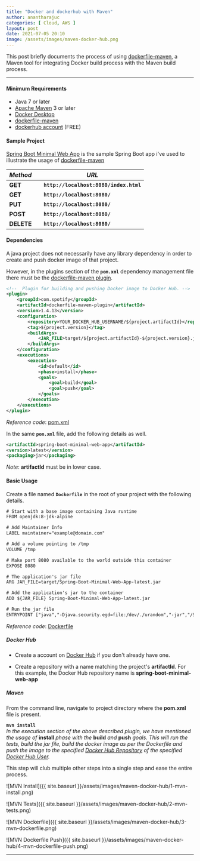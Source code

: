 ```yaml
---
title: "Docker and dockerhub with Maven"
author: anantharajuc
categories: [ Cloud, AWS ]
layout: post
date: 2021-07-05 20:10
image: /assets/images/maven-docker-hub.png
---
```


This post briefly documents the process of using [dockerfile-maven](https://github.com/spotify/dockerfile-maven), a Maven tool for integrating Docker build process with the Maven build process.

---

#### Minimum Requirements

- Java 7 or later 
- [Apache Maven](https://maven.apache.org/) 3 or later
- [Docker Desktop](https://www.docker.com/products/docker-desktop)
- [dockerfile-maven](https://github.com/spotify/dockerfile-maven)
- [dockerhub account](https://hub.docker.com/) (FREE) 

#### Sample Project

[Spring Boot Minimal Web App](https://github.com/AnanthaRajuC/Spring-Boot-Minimal-Web-App) is the sample Spring Boot app i've used to illustrate the usage of [dockerfile-maven](https://github.com/spotify/dockerfile-maven)

| *Method*   |    |  *URL*                                 |
|------------|----|----------------------------------------|
| **GET**    |    | **`http://localhost:8080/index.html`** |
| **GET**    |    | **`http://localhost:8080/`**           |
| **PUT**    |    | **`http://localhost:8080/`**           | 
| **POST**   |    | **`http://localhost:8080/`**           | 
| **DELETE** |    | **`http://localhost:8080/`**           |

#### Dependencies

A java project does not necessarily have any library dependency in order to create and push docker image of that project.

However, in the plugins section of the **`pom.xml`** dependency management file there must be the [dockerfile-maven plugin](https://github.com/spotify/dockerfile-maven).

~~~xml
<!--  Plugin for building and pushing Docker image to Docker Hub. -->      	        
<plugin>
	<groupId>com.spotify</groupId>
	<artifactId>dockerfile-maven-plugin</artifactId>
	<version>1.4.13</version>
	<configuration>
		<repository>YOUR_DOCKER_HUB_USERNAME/${project.artifactId}</repository>
		<tag>${project.version}</tag>
		<buildArgs>
			<JAR_FILE>target/${project.artifactId}-${project.version}.jar</JAR_FILE>
		</buildArgs>
	</configuration>
	<executions>
		<execution>
			<id>default</id>
			<phase>install</phase>
			<goals>
				<goal>build</goal>
				<goal>push</goal>
			</goals>
		</execution>
	</executions>
</plugin>  	       
~~~

*Reference code*: [pom.xml](https://github.com/AnanthaRajuC/Spring-Boot-Minimal-Web-App/blob/main/pom.xml)

In the same **`pom.xml`** file, add the following details as well. 

~~~xml
<artifactId>spring-boot-minimal-web-app</artifactId>
<version>latest</version>
<packaging>jar</packaging>
~~~

*Note*: **artifactId** must be in lower case.

#### Basic Usage

Create a file named **`Dockerfile`** in the root of your project with the following details.

~~~txt
# Start with a base image containing Java runtime
FROM openjdk:8-jdk-alpine

# Add Maintainer Info
LABEL maintainer="example@domain.com"

# Add a volume pointing to /tmp
VOLUME /tmp

# Make port 8080 available to the world outside this container
EXPOSE 8080

# The application's jar file
ARG JAR_FILE=target/Spring-Boot-Minimal-Web-App-latest.jar

# Add the application's jar to the container
ADD ${JAR_FILE} Spring-Boot-Minimal-Web-App-latest.jar

# Run the jar file 
ENTRYPOINT ["java","-Djava.security.egd=file:/dev/./urandom","-jar","/Spring-Boot-Minimal-Web-App-latest.jar"]
~~~

*Reference code*: [Dockerfile](https://github.com/AnanthaRajuC/Spring-Boot-Minimal-Web-App/blob/main/Dockerfile)

##### Docker Hub

- Create a account on [Docker Hub](https://hub.docker.com/) if you don't already have one.

- Create a repository with a name matching the project's **artifactId**. For this example, the Docker Hub repository name is **spring-boot-minimal-web-app**

##### Maven

From the command line, navigate to project directory where the **pom.xml** file is present.

**`mvn install`**  
*In the execution section of the above described plugin, we have mentioned the usage of* **install** *phase with the* **build** *and* **push** *goals. This will run the tests, build the jar file, build the docker image as per the Dockerfile and push the image to the specified [Docker Hub Repository](https://hub.docker.com/r/anantha/spring-boot-minimal-web-app) of the specified [Docker Hub User](https://hub.docker.com/u/anantha).*

This step will club multiple other steps into a single step and ease the entire process.

![MVN Install]({{ site.baseurl }}/assets/images/maven-docker-hub/1-mvn-install.png)  

![MVN Tests]({{ site.baseurl }}/assets/images/maven-docker-hub/2-mvn-tests.png)  

![MVN Dockerfile]({{ site.baseurl }}/assets/images/maven-docker-hub/3-mvn-dockerfile.png)  

![MVN Dockerfile Push]({{ site.baseurl }}/assets/images/maven-docker-hub/4-mvn-dockerfile-push.png)  

---